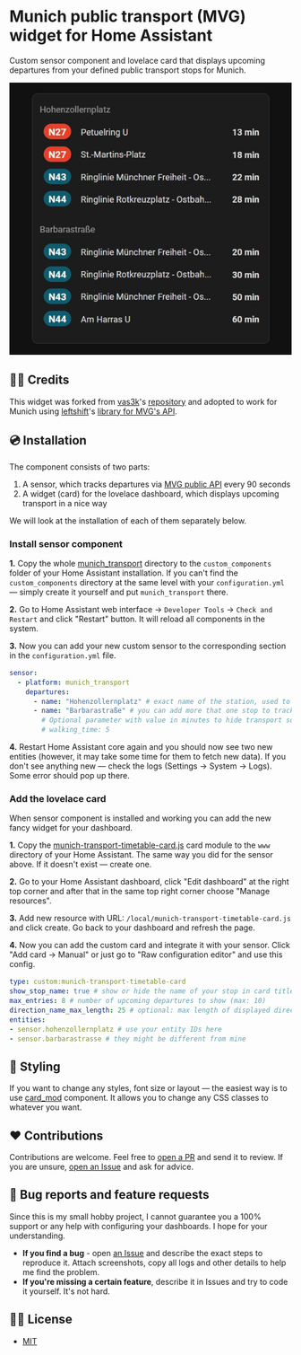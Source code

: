 # Munich public transport (MVG) widget for Home Assistant

Custom sensor component and lovelace card that displays upcoming departures from your defined public transport stops for Munich.

![](./docs/screenshots/timetable-card.jpg)

## 🧑‍💻 Credits

This widget was forked from [vas3k](https://github.com/vas3k)'s [repository](https://github.com/vas3k/home-assistant-berlin-transport) and adopted to work for Munich using [leftshift](https://github.com/leftshift)'s [library for MVG's API](https://github.com/leftshift/python_mvg_api).

## 💿 Installation

The component consists of two parts:

1. A sensor, which tracks departures via [MVG public API](https://github.com/leftshift/python_mvg_api) every 90 seconds
2. A widget (card) for the lovelace dashboard, which displays upcoming transport in a nice way

We will look at the installation of each of them separately below.

### Install sensor component

**1.** Copy the whole [munich_transport](./custom_components/) directory to the `custom_components` folder of your Home Assistant installation. If you can't find the `custom_components` directory at the same level with your `configuration.yml` — simply create it yourself and put `munich_transport` there.

**2.** Go to Home Assistant web interface -> `Developer Tools` -> `Check and Restart` and click "Restart" button. It will reload all components in the system.

**3.** Now you can add your new custom sensor to the corresponding section in the `configuration.yml` file.

```yaml
sensor:
  - platform: munich_transport
    departures:
      - name: "Hohenzollernplatz" # exact name of the station, used to find it
      - name: "Barbarastraße" # you can add more that one stop to track
        # Optional parameter with value in minutes to hide transport sooner than N minutes
        # walking_time: 5
```

**4.** Restart Home Assistant core again and you should now see two new entities (however, it may take some time for them to fetch new data). If you don't see anything new — check the logs (Settings -> System -> Logs). Some error should pop up there.

### Add the lovelace card

When sensor component is installed and working you can add the new fancy widget for your dashboard.

**1.** Copy the [munich-transport-timetable-card.js](./www) card module to the `www` directory of your Home Assistant. The same way you did for the sensor above. If it doesn't exist — create one.

**2.** Go to your Home Assistant dashboard, click "Edit dashboard" at the right top corner and after that in the same top right corner choose "Manage resources".

**3.** Add new resource with URL: `/local/munich-transport-timetable-card.js` and click create. Go back to your dashboard and refresh the page.

**4.** Now you can add the custom card and integrate it with your sensor. Click "Add card -> Manual" or just go to "Raw configuration editor" and use this config.

```yaml
type: custom:munich-transport-timetable-card
show_stop_name: true # show or hide the name of your stop in card title
max_entries: 8 # number of upcoming departures to show (max: 10)
direction_name_max_length: 25 # optional: max length of displayed direction names (default: 30) 
entities:
- sensor.hohenzollernplatz # use your entity IDs here
- sensor.barbarastrasse # they might be different from mine
```

## 🎨 Styling

If you want to change any styles, font size or layout — the easiest way is to use [card_mod](https://github.com/thomasloven/lovelace-card-mod) component. It allows you to change any CSS classes to whatever you want.

## ❤️ Contributions

Contributions are welcome. Feel free to [open a PR](https://github.com/MrGauz/home-assistant-munich-transport/pulls) and send it to review. If you are unsure, [open an Issue](https://github.com/MrGauz/home-assistant-munich-transport/issues) and ask for advice.

## 🐛 Bug reports and feature requests

Since this is my small hobby project, I cannot guarantee you a 100% support or any help with configuring your dashboards. I hope for your understanding.

- **If you find a bug** - open [an Issue](https://github.com/MrGauz/home-assistant-munich-transport/issues) and describe the exact steps to reproduce it. Attach screenshots, copy all logs and other details to help me find the problem.
- **If you're missing a certain feature**, describe it in Issues and try to code it yourself. It's not hard.

## 👮‍♀️ License

- [MIT](./LICENSE.md)

